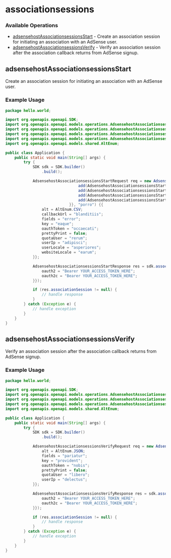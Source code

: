 # associationsessions

### Available Operations

* [adsensehostAssociationsessionsStart](#adsensehostassociationsessionsstart) - Create an association session for initiating an association with an AdSense user.
* [adsensehostAssociationsessionsVerify](#adsensehostassociationsessionsverify) - Verify an association session after the association callback returns from AdSense signup.

## adsensehostAssociationsessionsStart

Create an association session for initiating an association with an AdSense user.

### Example Usage

```java
package hello.world;

import org.openapis.openapi.SDK;
import org.openapis.openapi.models.operations.AdsensehostAssociationsessionsStartProductCodeEnum;
import org.openapis.openapi.models.operations.AdsensehostAssociationsessionsStartRequest;
import org.openapis.openapi.models.operations.AdsensehostAssociationsessionsStartResponse;
import org.openapis.openapi.models.operations.AdsensehostAssociationsessionsStartSecurity;
import org.openapis.openapi.models.shared.AltEnum;

public class Application {
    public static void main(String[] args) {
        try {
            SDK sdk = SDK.builder()
                .build();

            AdsensehostAssociationsessionsStartRequest req = new AdsensehostAssociationsessionsStartRequest(                new org.openapis.openapi.models.operations.AdsensehostAssociationsessionsStartProductCodeEnum[]{{
                                add(AdsensehostAssociationsessionsStartProductCodeEnum.AFS),
                                add(AdsensehostAssociationsessionsStartProductCodeEnum.AFS),
                                add(AdsensehostAssociationsessionsStartProductCodeEnum.AFMC),
                                add(AdsensehostAssociationsessionsStartProductCodeEnum.AFC),
                            }}, "porro") {{
                alt = AltEnum.CSV;
                callbackUrl = "blanditiis";
                fields = "error";
                key = "eaque";
                oauthToken = "occaecati";
                prettyPrint = false;
                quotaUser = "rerum";
                userIp = "adipisci";
                userLocale = "asperiores";
                websiteLocale = "earum";
            }};            

            AdsensehostAssociationsessionsStartResponse res = sdk.associationsessions.adsensehostAssociationsessionsStart(req, new AdsensehostAssociationsessionsStartSecurity("modi", "iste") {{
                oauth2 = "Bearer YOUR_ACCESS_TOKEN_HERE";
                oauth2c = "Bearer YOUR_ACCESS_TOKEN_HERE";
            }});

            if (res.associationSession != null) {
                // handle response
            }
        } catch (Exception e) {
            // handle exception
        }
    }
}
```

## adsensehostAssociationsessionsVerify

Verify an association session after the association callback returns from AdSense signup.

### Example Usage

```java
package hello.world;

import org.openapis.openapi.SDK;
import org.openapis.openapi.models.operations.AdsensehostAssociationsessionsVerifyRequest;
import org.openapis.openapi.models.operations.AdsensehostAssociationsessionsVerifyResponse;
import org.openapis.openapi.models.operations.AdsensehostAssociationsessionsVerifySecurity;
import org.openapis.openapi.models.shared.AltEnum;

public class Application {
    public static void main(String[] args) {
        try {
            SDK sdk = SDK.builder()
                .build();

            AdsensehostAssociationsessionsVerifyRequest req = new AdsensehostAssociationsessionsVerifyRequest("dolorum") {{
                alt = AltEnum.JSON;
                fields = "pariatur";
                key = "provident";
                oauthToken = "nobis";
                prettyPrint = false;
                quotaUser = "libero";
                userIp = "delectus";
            }};            

            AdsensehostAssociationsessionsVerifyResponse res = sdk.associationsessions.adsensehostAssociationsessionsVerify(req, new AdsensehostAssociationsessionsVerifySecurity("quaerat", "quos") {{
                oauth2 = "Bearer YOUR_ACCESS_TOKEN_HERE";
                oauth2c = "Bearer YOUR_ACCESS_TOKEN_HERE";
            }});

            if (res.associationSession != null) {
                // handle response
            }
        } catch (Exception e) {
            // handle exception
        }
    }
}
```
